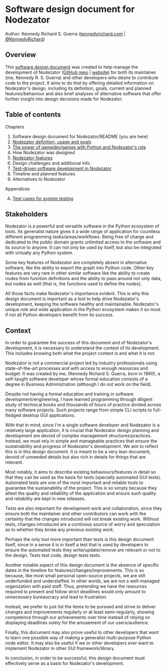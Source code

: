 
# Software design document for Nodezator

Author: Kennedy Richard S. Guerra ([kennedyrichard.com](https://kennedyrichard.com) | [@KennedyRichard](https://github.com/KennedyRichard))


## Overview

This [software design document](https://en.wikipedia.org/wiki/Software_design_description) was created to help manage the development of Nodezator ([GitHub repo](https://github.com/IndiePython/nodezator) | [website](https://nodezator.com)) for both its maintainer (me, Kennedy R. S. Guerra) and other developers who desire to contribute code to the project. It aims to do that by offering detailed information on Nodezator's design, including its definition, goals, current and planned features/behaviour and also brief analyses of alternative software that offer further insight into design decisions made for Nodezator.


## Table of contents

Chapters

1. Software design document for Nodezator/README (you are here)
1. [Nodezator definition, usage and goals](ch-nodezator-definition-usage-goals.md)
1. [The power of gamedev/games with Python and Nodezator's role](ch-power-gamedev-nodezator-role.md)
1. How Nodezator was designed
1. [Nodezator features](ch-nodezator-features.md)
1. Design challenges and additional info
1. [Test-driven software development in Nodezator](ch-test-driven-software-development-nodezator.md)
1. Timeline and planned features
1. Alternatives to Nodezator

Appendices

<ol type="A">
    <li><a href="apx-test-cases-system-testing/README.md">Test cases for system testing</a></li>
</ol>


## Stakeholders

Nodezator is a powerful and versatile software in the Python ecosystem of tools. Its generalist nature gives it a wide range of application for countless different programming tasks/areas/workflows. Being free of charge and dedicated to the public domain grants unlimited access to the software and its source to anyone. It can not only be used by itself, but also be integrated with virtually any Python system.

Some key features of Nodezator are completely absent in alternative software, like the ability to export the graph into Python code. Other key features are very rare in other similar software like the ability to create nodes from function definitions and the ability to pass around not only data, but nodes as well (that is, the functions used to define the nodes).

All those facts make Nodezator's importance evident. This is why this design document is important as a tool to help drive Nodezator's development, keeping the software healthy and maintainable. Nodezator's unique role and wide application in the Python ecosystem makes it so most if not all Python developers benefit from its success.


## Context

In order to guarantee the success of this document and of Nodezator's development, it is necessary to understand the context of its development. This includes knowing both what the project context is and what it is not.

Nodezator is not a commercial project led by industry professionals using state-of-the-art processes and with access to enough resources and budget. It was created by me, (Kennedy Richard S. Guerra, born in 1990), a self-taught software developer whose formal education consists of a degree in Business Administration (although I do not work on the field).

Despite not having a formal education and training in software development/engineering, I have learned programming through diligent study of technical books and thousands of hours of practice divided across many software projects. Such projects range from simple CLI scripts to full-fledged desktop GUI applications.

With that in mind, since I'm a single software developer and Nodezator is a relatively large application, it is crucial that Nodezator design planning and development are devoid of complex management structures/practices. Instead, we must rely in simple and manageable practices that ensure the sustainability and progress of Nodezator's development. We aim to reflect this is in this design document. It is meant to be a very lean document, devoid of unneeded details but also rich in details for things that are relevant.

Most notably, it aims to describe existing behaviours/features in detail so that they can be used as the basis for tests (specially automated GUI tests). Automated tests are one of the most important and reliable tools to guarantee the sustainability of the project. This is so simply because they attest the quality and reliability of the application and ensure such quality and reliability are kept in new releases.

Tests are also important for development work and collaboration, since they ensure both the maintainer and other contributors can work with the certainty that the changes introduced will not break existing work. Without tests, changes introduced are a continous source of worry and speculation as to whether they broke any previous existing work.

Perhaps the only tool more important than tests is this design document itself, since in a sense it is in itself a test that is used by developers to ensure the automated tests they write/update/remove are relevant or not to the design. Tests test code, design tests tests.

Another notable aspect of this design document is the absence of specific dates in the timeline for features/changes/improvements. This is so because, like most small personal open-source projects, we are still underfunded and understaffed. In other words, we are not a well-managed organization with paid staff. Thus, pretending we have the resources required to present and follow strict deadlines would only amount to unnecessary bureaucracy and lead to frustration.

Instead, we prefer to just list the items to be pursued and strive to deliver changes and improvements regularly or at least semi-regularly, showing competence through our achievements over time instead of relying on displaying deadlines solely for the amusement of our users/audience.

Finally, this document may also prove useful to other developers that want to learn one possible way of making a generalist multi-purpose Python node editor. It may also be useful if we or other developers ever want to implement Nodezator in other GUI framework/library.

In conclusion, in order to be successful, this design document must effectively serve as a basis for Nodezator's development.

